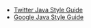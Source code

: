 <!-- GFM-TOC -->
<!-- GFM-TOC -->


- [Twitter Java Style Guide](https://github.com/twitter/commons/blob/master/src/java/com/twitter/common/styleguide.mde)
- [Google Java Style Guide](http://google.github.io/styleguide/javaguide.html)
